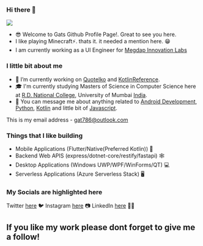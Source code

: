 ### Hi there 👋

![](https://komarev.com/ghpvc/?username=gat786)

- 😎 Welcome to Gats Github Profile Page!. Great to see you here.
- I like playing Minecraft⚡. thats it. it needed a mention here. 😁
- I am currently working as a UI Engineer for [Megdap Innovation Labs](http://megdap.com/)

### I little bit about me
- 🔭 I’m currently working on [QuoteIko](https://github.com/gat786/QuoteIko) and [KotlinReference](https://github.com/gat786/KotlinReference).
- 🎓 I'm currently studying Masters of Science in Computer Science here at [R.D. National College](https://rdnational.ac.in), University of Mumbai [India](https://en.wikipedia.org/wiki/India).
- 📩 You can message me about anything related to [Android Development](https://developers.android.com), [Python](https://python.org), [Kotlin](https://kotlinlang.org) and little bit of [Javascript](https://developer.mozilla.org/en-US/docs/Web/javascript).

This is my email address - [gat786@outlook.com](mailto:gat786@outlook.com)

### Things that I like building
  - Mobile Applications (Flutter/Native(Preferred Kotlin)) 📱
  - Backend Web APIS (express/dotnet-core/restify/fastapi) 🕸
  - Desktop Applications (Windows UWP/WPF/WinForms/QT) 💻
  - Serverless Applications (Azure Serverless Stack) 🖥

### My Socials are highlighted here

Twitter [here](https://twitter.com/igat786) 🐦
Instagram [here](https://instagram.com/iwrotestan) 📷
LinkedIn [here](https://linkedin.com/in/gat786) 🕴🏼

## If you like my work please dont forget to give me a follow!

<!--
**gat786/gat786** is a ✨ _special_ ✨ repository because its `README.md` (this file) appears on your GitHub profile.

Here are some ideas to get you started:

- 🔭 I’m currently working on ...
- 🌱 I’m currently learning ...
- 👯 I’m looking to collaborate on ...
- 🤔 I’m looking for help with ...
- 💬 Ask me about ...
- 📫 How to reach me: ...
- 😄 Pronouns: ...
- ⚡ Fun fact: ...
-->
